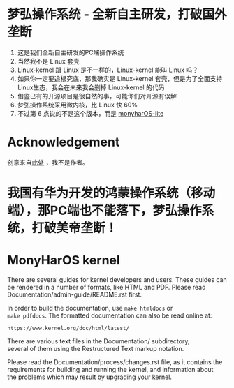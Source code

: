 # 梦弘操作系统 - 全新自主研发，打破国外垄断

1. 这是我们全新自主研发的PC端操作系统
2. 当然我不是 Linux 套壳
3. Linux-kernel 跟 Linux 是不一样的，Linux-kernel 能叫 Linux 吗？
4. 如果你一定要追根究底，那我确实是 Linux-kernel 套壳，但是为了全面支持Linux生态，我会在未来我会删掉 Linux-kernel 的代码
5. 借鉴已有的开源项目是很自然的事，可能你们对开源有误解
6. 梦弘操作系统采用微内核，比 Linux 快 60%
7. 不过第 6 点说的不是这个版本，而是 [monyharOS-lite](https://github.com/MonyHarOS/MonyHarOS-lite)

# Acknowledgement

创意来自[此处](https://github.com/monyhar/monyhar) ，我不是作者。

# 我国有华为开发的鸿蒙操作系统（移动端），那PC端也不能落下，梦弘操作系统，打破美帝垄断！

























MonyHarOS kernel  
============  
  
There are several guides for kernel developers and users. These guides can  
be rendered in a number of formats, like HTML and PDF. Please read  
Documentation/admin-guide/README.rst first.  
  
In order to build the documentation, use ``make htmldocs`` or  
``make pdfdocs``.  The formatted documentation can also be read online at:  
  
    https://www.kernel.org/doc/html/latest/  
  
There are various text files in the Documentation/ subdirectory,  
several of them using the Restructured Text markup notation.  
  
Please read the Documentation/process/changes.rst file, as it contains the  
requirements for building and running the kernel, and information about  
the problems which may result by upgrading your kernel.  
